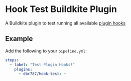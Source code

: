 # Hook Test Buildkite Plugin

A Buildkite plugin to test running all available [plugin hooks](https://buildkite.com/docs/agent/v3/hooks#job-lifecycle-hooks)

## Example

Add the following to your `pipeline.yml`:

```yml
steps:
  - label: "Test Plugin Hooks!"
    plugins:
      - dbr787/hook-test: ~
```
